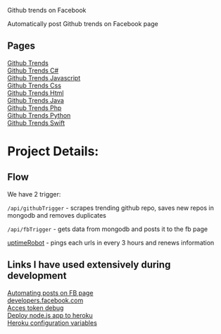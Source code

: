 Github trends on Facebook  


 Automatically post Github trends on Facebook page


## Pages
[Github Trends](https://www.facebook.com/github.trends/)  
[Github Trends C#](https://www.facebook.com/github.trends.c.sharp/)  
[Github Trends Javascript](https://www.facebook.com/github.trends.javascript/)  
[Github Trends Css](https://www.facebook.com/github.trends.css.bot/)  
[Github Trends Html](https://www.facebook.com/github.trends.html.bot/  )  
[Github Trends Java](https://www.facebook.com/github.trends.java.bot/  )  
[Github Trends Php](https://www.facebook.com/github.trends.p.hipertext.prepocessor/  )  
[Github Trends Python](https://www.facebook.com/github.trends.python/   )  
[Github Trends Swift](https://www.facebook.com/Github-Trends-Swift-371312076570996/  )  





# Project Details:  


## Flow
 We have 2 trigger:

`/api/githubTrigger` - scrapes trending github repo, saves new repos in mongodb and removes duplicates  

`/api/fbTrigger` - gets data from mongodb and posts it to the fb page   

[uptimeRobot](https://uptimerobot.com) - pings each urls in every 3 hours and renews information


## Links I have used extensively during development
[Automating posts on FB page](http://stackoverflow.com/questions/26605805/automatic-post-to-my-facebook-page-from-node-js-server  )  
[developers.facebook.com](https://developers.facebook.com/apps/813508885415765/settings/)  
[Acces token debug](https://developers.facebook.com/tools/debug/accesstoken  )  
[Deploy node.js app to heroku](https://scotch.io/tutorials/how-to-deploy-a-node-js-app-to-heroku  )  
[Heroku configuration variables](https://devcenter.heroku.com/articles/config-vars)  


